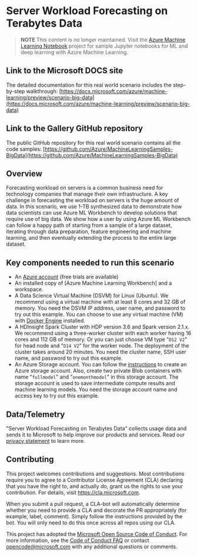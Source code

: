 
# Server Workload Forecasting on Terabytes Data

> **NOTE** This content is no longer maintained. Visit the [Azure Machine Learning Notebook](https://github.com/Azure/MachineLearningNotebooks) project for sample Jupyter notebooks for ML and deep learning with Azure Machine Learning.

## Link to the Microsoft DOCS site

The detailed documentation for this real world scenario includes the step-by-step walkthrough:
[https://docs.microsoft.com/azure/machine-learning/preview/scenario-big-data](https://docs.microsoft.com/azure/machine-learning/preview/scenario-big-data)

## Link to the Gallery GitHub repository

The public GitHub repository for this real world scenario contains all the code samples:
[https://github.com/Azure/MachineLearningSamples-BigData](https://github.com/Azure/MachineLearningSamples-BigData)

## Overview

Forecasting workload on servers is a common business need for technology companies that manage their own infrastructure. A key challenge in forecasting the workload on servers is the huge amount of data. In this scenario, we use 1-TB synthesized data to demonstrate how data scientists can use Azure ML Workbench to develop solutions that require use of big data. We show how a user by using Azure ML Workbench can follow a happy path of starting from a sample of a large dataset, iterating through data preparation, feature engineering and machine learning, and then eventually extending the process to the entire large dataset.


## Key components needed to run this scenario

* An [Azure account](https://azure.microsoft.com/free/) (free trials are available)
* An installed copy of [Azure Machine Learning Workbench] and a workspace.
* A Data Science Virtual Machine (DSVM) for Linux (Ubuntu).  We recommend using a virtual machine with at least 8 cores and 32 GB of memory.  You need the DSVM IP address, user name, and password to try out this example. You can choose to use any virtual machine (VM) with [Docker Engine](https://docs.docker.com/engine/) installed.
* A HDInsight Spark Cluster with HDP version 3.6 and Spark version 2.1.x.  We recommend using a three-worker cluster with each worker having 16 cores and 112 GB of memory. Or you can just choose VM type "`D12 V2`" for head node and "`D14 V2`" for the worker node. The deployment of the cluster takes around 20 minutes. You need the cluster name, SSH user name, and password to try out this example.
* An Azure Storage account. You can follow the [instructions](https://docs.microsoft.com/azure/storage/common/storage-create-storage-account) to create an Azure storage account. Also, create two private Blob containers with name "`fullmodel`" and "`onemonthmodel`" in this storage account. The storage account is used to save intermediate compute results and machine learning models. You need the storage account name and access key to try out this example. 


## Data/Telemetry
"Server Workload Forecasting on Terabytes Data" collects usage data and sends it to Microsoft to help improve our products and services. Read our [privacy statement](http://go.microsoft.com/fwlink/?LinkId=521839) to learn more. 


## Contributing

This project welcomes contributions and suggestions.  Most contributions require you to agree to a
Contributor License Agreement (CLA) declaring that you have the right to, and actually do, grant us
the rights to use your contribution. For details, visit https://cla.microsoft.com.

When you submit a pull request, a CLA-bot will automatically determine whether you need to provide
a CLA and decorate the PR appropriately (for example, label, comment). Simply follow the instructions
provided by the bot. You will only need to do this once across all repos using our CLA.

This project has adopted the [Microsoft Open Source Code of Conduct](https://opensource.microsoft.com/codeofconduct/).
For more information, see the [Code of Conduct FAQ](https://opensource.microsoft.com/codeofconduct/faq/) or
contact [opencode@microsoft.com](mailto:opencode@microsoft.com) with any additional questions or comments.
